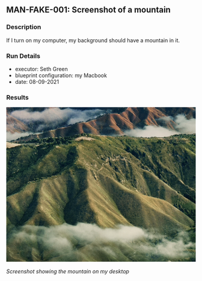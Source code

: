 ## MAN-FAKE-001: Screenshot of a mountain

### Description

If I turn on my computer, my background should have a mountain in it.

### Run Details

* executor: Seth Green
* blueprint configuration: my Macbook
* date: 08-09-2021

### Results

![A mountain](assets_MAN-FAKE-001/a-mountain.png)

*Screenshot showing the mountain on my desktop*


